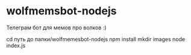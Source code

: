 # wolfmemsbot-nodejs
Телеграм бот для мемов про волков :)

cd путь до папки/wolfmemesbot-nodejs
npm install
mkdir images
node index.js